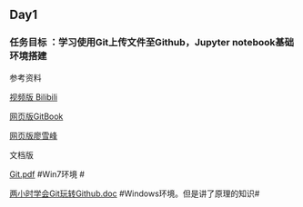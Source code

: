 ## Day1

### 任务目标 ：学习使用Git上传文件至Github，Jupyter notebook基础环境搭建

参考资料

[视频版 Bilibili](https://www.bilibili.com/video/av10475153?from=search&seid=11281184335048850372)

[网页版GitBook](https://git-scm.com/book/zh/v2)

[网页版廖雪峰](https://www.liaoxuefeng.com/wiki/0013739516305929606dd18361248578c67b8067c8c017b000)

文档版

[Git.pdf](https://github.com/gokoo/PythonAnalystNotebook/blob/master/Day1/git.pdf)  #Win7环境 #

[两小时学会Git玩转Github.doc](https://github.com/gokoo/PythonAnalystNotebook/blob/master/Day1/两小时学会Git玩转Github.doc) #Windows环境。但是讲了原理的知识#